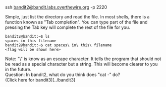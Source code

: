 ssh bandit2@bandit.labs.overthewire.org -p 2220

Simple, just list the directory and read the file.
In most shells, there is a function known as "Tab completion". You can type part of the file and pressing the Tab key will complete the rest of the file for you.
```
bandit2@bandit:~$ ls
spaces in this filename
bandit2@bandit:~$ cat spaces\ in\ this\ filename
<flag will be shown here>
```
Note: "\\" is know as an escape character. It tells the program that should not be read as a special character but a string. This will become clearer to you in the future.  
Question: In bandit2, what do you think does "cat \-" do?  
(Click here for bandit3)[../bandit3]
